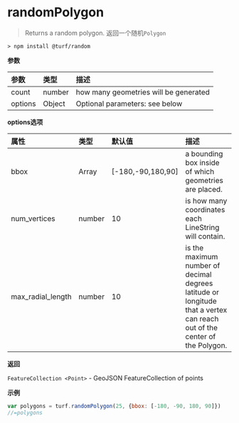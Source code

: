 # randomPolygon

> Returns a random polygon.
> 返回一个随机`Polygon`

```text
> npm install @turf/random
```

**参数**

| 参数    | 类型   | 描述                                  |
| :------ | :----- | :------------------------------------ |
| count   | number | how many geometries will be generated |
| options | Object | Optional parameters: see below        |

**options选项**

| 属性              | 类型   | 默认值            | 描述                                                         |
| :---------------- | :----- | :---------------- | :----------------------------------------------------------- |
| bbox              | Array  | [-180,-90,180,90] | a bounding box inside of which geometries are placed.        |
| num_vertices      | number | 10                | is how many coordinates each LineString will contain.        |
| max_radial_length | number | 10                | is the maximum number of decimal degrees latitude or longitude that a vertex can reach out of the center of the Polygon. |

**返回**

`FeatureCollection <Point>` - GeoJSON FeatureCollection of points

**示例**

```js
var polygons = turf.randomPolygon(25, {bbox: [-180, -90, 180, 90]})
//=polygons
```